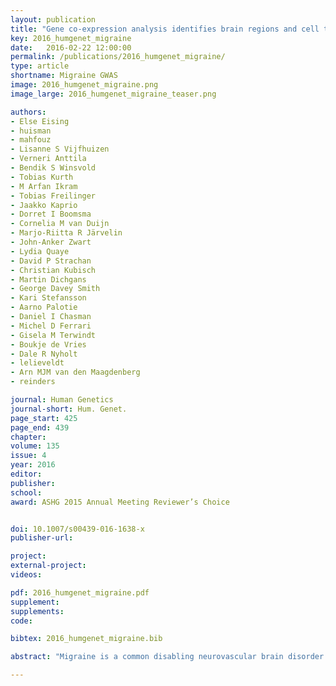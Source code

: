 ```yaml
---
layout: publication
title: "Gene co-expression analysis identifies brain regions and cell types involved in migraine pathophysiology: a GWAS-based study using the Allen Human Brain Atlas"
key: 2016_humgenet_migraine
date:   2016-02-22 12:00:00
permalink: /publications/2016_humgenet_migraine/
type: article
shortname: Migraine GWAS
image: 2016_humgenet_migraine.png
image_large: 2016_humgenet_migraine_teaser.png

authors:
- Else Eising
- huisman
- mahfouz
- Lisanne S Vijfhuizen
- Verneri Anttila
- Bendik S Winsvold
- Tobias Kurth
- M Arfan Ikram
- Tobias Freilinger
- Jaakko Kaprio
- Dorret I Boomsma
- Cornelia M van Duijn
- Marjo-Riitta R Järvelin
- John-Anker Zwart
- Lydia Quaye
- David P Strachan
- Christian Kubisch
- Martin Dichgans
- George Davey Smith
- Kari Stefansson
- Aarno Palotie
- Daniel I Chasman
- Michel D Ferrari
- Gisela M Terwindt
- Boukje de Vries
- Dale R Nyholt
- lelieveldt
- Arn MJM van den Maagdenberg
- reinders

journal: Human Genetics
journal-short: Hum. Genet.
page_start: 425
page_end: 439
chapter:
volume: 135
issue: 4
year: 2016
editor:
publisher:
school:
award: ASHG 2015 Annual Meeting Reviewer’s Choice


doi: 10.1007/s00439-016-1638-x
publisher-url:

project:
external-project:
videos:

pdf: 2016_humgenet_migraine.pdf
supplement:
supplements:
code:

bibtex: 2016_humgenet_migraine.bib

abstract: "Migraine is a common disabling neurovascular brain disorder typically characterised by attacks of severe headache and associated with autonomic and neurological symptoms. Migraine is caused by an interplay of genetic and environmental factors. Genome-wide association studies (GWAS) have identified over a dozen genetic loci associated with migraine. Here, we integrated migraine GWAS data with high-resolution spatial gene expression data of normal adult brains from the Allen Human Brain Atlas to identify specific brain regions and molecular pathways that are possibly involved in migraine pathophysiology. To this end, we used two complementary methods. In GWAS data from 23,285 migraine cases and 95,425 controls, we first studied modules of co-expressed genes that were calculated based on human brain expression data for enrichment of genes that showed association with migraine. Enrichment of a migraine GWAS signal was found for five modules that suggest involvement in migraine pathophysiology of: (i) neurotransmission, protein catabolism and mitochondria in the cortex; (ii) transcription regulation in the cortex and cerebellum; and (iii) oligodendrocytes and mitochondria in subcortical areas. Second, we used the high-confidence genes from the migraine GWAS as a basis to construct local migraine-related co-expression gene networks. Signatures of all brain regions and pathways that were prominent in the first method also surfaced in the second method, thus providing support that these brain regions and pathways are indeed involved in migraine pathophysiology."

---
```

